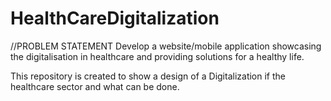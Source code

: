 # HealthCareDigitalization

//PROBLEM STATEMENT
Develop a website/mobile application showcasing the digitalisation in healthcare and providing solutions for a healthy life.

This repository is created to show a design  of a Digitalization if the healthcare sector and what can be done.

